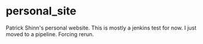 # personal_site
Patrick Shinn's personal website.
This is mostly a jenkins test for now.
I just moved to a pipeline. Forcing rerun.
